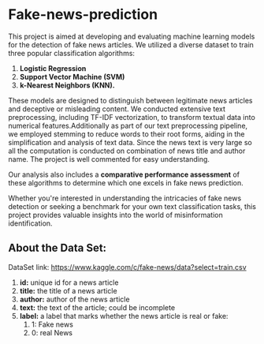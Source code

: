 # Fake-news-prediction

This project is aimed at developing and evaluating machine learning models for the detection of fake news articles. 
We utilized a diverse dataset to train three popular classification algorithms: 
1. **Logistic Regression**
2. **Support Vector Machine (SVM)**
3. **k-Nearest Neighbors (KNN).** 

These models are designed to distinguish between legitimate news articles and deceptive or misleading content. 
We conducted extensive text preprocessing, including TF-IDF vectorization, to transform textual data into numerical features.Additionally as part of our text preprocessing pipeline, we employed stemming to reduce words to their root forms, aiding in the simplification and analysis of text data. Since the news text is very large so all the computation is conducted on combination of news title and author name. The project is well commented for easy understanding. 


Our analysis also includes a **comparative performance assessment** of these algorithms to determine which one excels in fake news prediction.

Whether you're interested in understanding the intricacies of fake news detection or seeking a benchmark for your own text classification tasks, this project provides valuable insights into the world of misinformation identification.


## About the Data Set:

DataSet link: https://www.kaggle.com/c/fake-news/data?select=train.csv
1. **id:** unique id for a news article
2. **title:** the title of a news article
3. **author:** author of the news article
4. **text:** the text of the article; could be incomplete
5. **label:** a label that marks whether the news article is real or fake:
   1. 1: Fake news
   2. 0: real News
